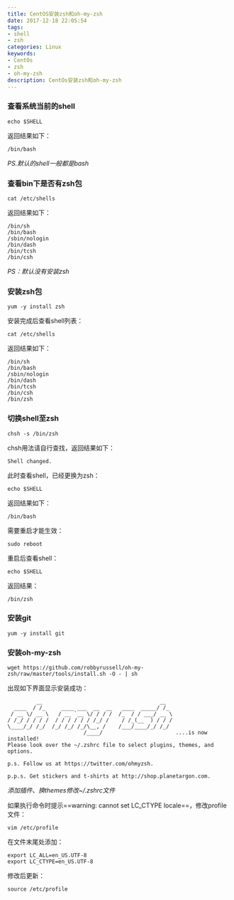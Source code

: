 ```yaml
---
title: CentOS安装zsh和oh-my-zsh
date: 2017-12-18 22:05:54
tags: 
- shell
- zsh
categories: Linux
keywords: 
- CentOs
- zsh
- oh-my-zsh
description: CentOs安装zsh和oh-my-zsh
---
```


### 查看系统当前的shell
```
echo $SHELL
```
返回结果如下：

```
/bin/bash
```

*PS.默认的shell一般都是bash*

### 查看bin下是否有zsh包

```
cat /etc/shells
```

返回结果如下：

```
/bin/sh
/bin/bash
/sbin/nologin
/bin/dash
/bin/tcsh
/bin/csh
```

*PS：默认没有安装zsh*

### 安装zsh包

```
yum -y install zsh
```

安装完成后查看shell列表：

```
cat /etc/shells
```

返回结果如下：

```
/bin/sh
/bin/bash
/sbin/nologin
/bin/dash
/bin/tcsh
/bin/csh
/bin/zsh
```

### 切换shell至zsh

```
chsh -s /bin/zsh
```

chsh用法请自行查找，返回结果如下：

```
Shell changed.
```

此时查看shell，已经更换为zsh：

```
echo $SHELL
```

返回结果如下：

```
/bin/bash
```

需要重启才能生效：

```
sudo reboot
```

重启后查看shell：

```
echo $SHELL
```

返回结果：

```
/bin/zsh
```

### 安装git

```
yum -y install git
```

### 安装oh-my-zsh

```
wget https://github.com/robbyrussell/oh-my-zsh/raw/master/tools/install.sh -O - | sh
```

出现如下界面显示安装成功：

```
         __                                     __   
  ____  / /_     ____ ___  __  __   ____  _____/ /_  
 / __ \/ __ \   / __ `__ \/ / / /  /_  / / ___/ __ \ 
/ /_/ / / / /  / / / / / / /_/ /    / /_(__  ) / / / 
\____/_/ /_/  /_/ /_/ /_/\__, /    /___/____/_/ /_/  
                        /____/                       ....is now installed!
Please look over the ~/.zshrc file to select plugins, themes, and options.

p.s. Follow us at https://twitter.com/ohmyzsh.

p.p.s. Get stickers and t-shirts at http://shop.planetargon.com.
```

*添加插件、换themes修改~/.zshrc文件*



如果执行命令时提示==warning: cannot set LC_CTYPE locale==，修改profile文件：

```
vim /etc/profile
```

在文件末尾处添加：

```
export LC_ALL=en_US.UTF-8
export LC_CTYPE=en_US.UTF-8
```

修改后更新：

```
source /etc/profile
```

